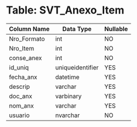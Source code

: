 # Table: SVT_Anexo_Item

| Column Name | Data Type | Nullable |
|-------------|-----------|----------|
| Nro_Formato | int | NO |
| Nro_Item | int | NO |
| conse_anex | int | NO |
| id_uniq | uniqueidentifier | YES |
| fecha_anx | datetime | YES |
| descrip | varchar | YES |
| doc_anx | varbinary | YES |
| nom_anx | varchar | YES |
| usuario | nvarchar | NO |
